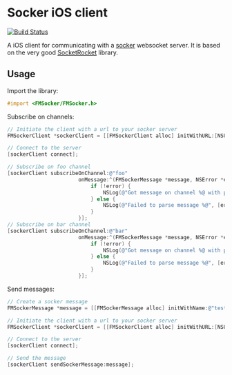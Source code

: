 Socker iOS client
============
[![Build Status](https://travis-ci.org/5monkeys/socker-ios.svg)](https://travis-ci.org/5monkeys/socker-ios)

A iOS client for communicating with a [socker](https://github.com/5monkeys/socker) websocket server. It is based on the very good [SocketRocket](https://github.com/square/SocketRocket) library.

## Usage

Import the library:

```objective-c
#import <FMSocker/FMSocker.h>
```

Subscribe on channels:
```objective-c
// Initiate the client with a url to your socker server
FMSockerClient *sockerClient = [[FMSockerClient alloc] initWithURL:[NSURL URLWithString:@"wss://example.com"]];

// Connect to the server
[sockerClient connect];

// Subscribe on foo channel
[sockerClient subscribeOnChannel:@"foo"
                       onMessage:^(FMSockerMessage *message, NSError *error){
                           if (!error) {
                               NSLog(@"Got message on channel %@ with payload %@", message.name, message.data);
                           } else {
                               NSLog(@"Failed to parse message %@", [error localizedDescription]);
                           }
                       }];
// Subscribe on bar channel
[sockerClient subscribeOnChannel:@"bar"
                       onMessage:^(FMSockerMessage *message, NSError *error){
                           if (!error) {
                               NSLog(@"Got message on channel %@ with payload %@", message.name, message.data);
                           } else {
                               NSLog(@"Failed to parse message %@", [error localizedDescription]);
                           }
                       }];
```

Send messages:
```objective-c
// Create a socker message
FMSockerMessage *message = [[FMSockerMessage alloc] initWithName:@"testchannel" andData:@[ @"foo", @"bar" ]];

// Initiate the client with a url to your socker server
FMSockerClient *sockerClient = [[FMSockerClient alloc] initWithURL:[NSURL URLWithString:@"wss://example.com"]];

// Connect to the server
[sockerClient connect];

// Send the message
[sockerClient sendSockerMessage:message];

```

